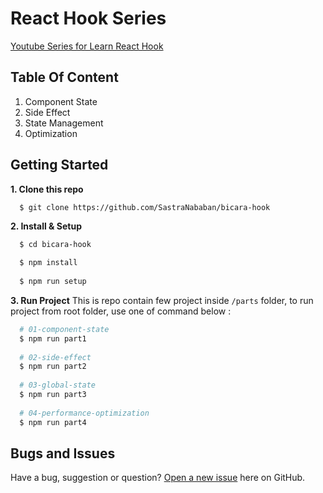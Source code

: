 # React Hook Series  
[Youtube Series for Learn React Hook](https://www.youtube.com/SastraNababan?sub_confirmation=1)

## Table Of Content
1. Component State 
2. Side Effect
3. State Management
4. Optimization


## Getting Started
**1. Clone this repo** 
  ```sh 
    $ git clone https://github.com/SastraNababan/bicara-hook
  ```

**2. Install & Setup**
  ```sh
    $ cd bicara-hook

    $ npm install
    
    $ npm run setup
  ```
**3. Run Project**
   This is repo contain few project inside `/parts` folder, to run project from root folder, use one of command below : 
  
  ```sh
    # 01-component-state 
    $ npm run part1 
    
    # 02-side-effect       
    $ npm run part2 
    
    # 03-global-state
    $ npm run part3 
    
    # 04-performance-optimization
    $ npm run part4 
  ```


## Bugs and Issues

Have a bug, suggestion or question? [Open a new issue](https://github.com/SastraNababan/bicara-hook/issues/new) here on GitHub.


